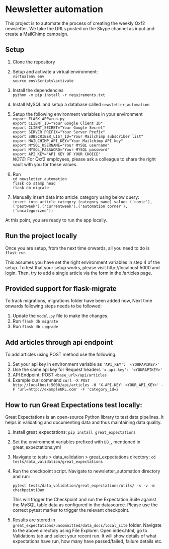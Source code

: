 # Newsletter automation
This project is to automate the process of creating the weekly Qxf2 newsletter. We take the URLs posted on the Skype channel as input and create a MailChimp campaign.

## Setup
  1. Clone the repository

  2. Setup and activate a virtual environment: </br>
    `virtualenv env` <br />
    `source env\Scripts\activate` <br />

  3. Install the dependencies </br>
    `python -m pip install -r requirements.txt`

  4. Install MySQL and setup a database called `newsletter_automation`

  5. Setup the following environment variables in your environment<br>
    `export FLASK_APP=run.py`<br>
    `export CLIENT_ID="Your Google Client ID"`<br>
    `export CLIENT_SECRET="Your Google Secret"`<br>
    `export SERVER_PREFIX="Your Server Prefix"`<br>
    `export SUBSCRIBER_LIST_ID="Your Mailchimp subscriber list"`<br>
    `export MAILCHIMP_API_KEY="Your Mailchimp API key"`<br>
    `export MYSQL_USERNAME="Your MYSQL username"`<br>
    `export MYSQL_PASSWORD="Your MYSQL password"`<br>
    `export API_KEY="API KEY OF YOUR CHOICE"`<br>
    *NOTE:* For Qxf2 employees, please ask a colleague to share the right vault with you for these values.

  6. Run <br>
    `cd newsletter_automation`<br>
    `flask db stamp head`<br>
    `flask db migrate`<br>

  7. Manually insert data into article_category using below query: <br>
     `insert into article_category (category_name) values ('comic'),('pastweek'),('currentweek'),('automation corner'),('uncategorized');`<br>

At this point, you are ready to run the app locally.

 ## Run the project locally
Once you are setup, from the next time onwards, all you need to do is<br>
    `flask run`

This assumes you have set the right environment variables in step 4 of the setup. To test that your setup works, please visit http://localhost:5000 and login. Then, try to add a single article via the form in the /articles page.

## Provided support for flask-migrate
  To track migrations, migrations folder have been added now, Next time onwards following steps needs to be followed:
  1. Update the `model.py` file to make the changes.
  2. Run `flask db migrate`
  3. Run `flask db upgrade`

## Add articles through api endpoint
  To add articles using POST method use the following:
  1. Set your api key in environment variable as `'API_KEY': '<YOURAPIKEY>'`
  2. Use the same api key for Request headers `'x-api-key': '<YOURAPIKEY>'`
  3. API Endpoint: POST `<base_url>/api/articles`
  4. Example curl command ` curl -X POST http://localhost:5000/api/articles -H 'X-API-KEY: <YOUR_API_KEY>' -F 'url=http://exampleURL.com' -F 'category_id=2 `

## How to run Great Expectations test locally:
Great Expectations is an open-source Python library to test data pipelines. It helps in validating and documenting data and thus maintaining data quality.

1. Install great_expectations:
   `pip install great_expectations`

2. Set the environment variables prefixed with `DB_`, mentioned in great_expectations.yml

3. Navigate to tests > data_validation > great_expectations directory:
   `cd tests/data_validation/great_expectations`

4. Run the checkpoint script.
   Navigate to newsletter_automation directory and run:

   `pytest tests/data_validation/great_expectations/utils/ -s -v -m checkpoint10am`

   This will trigger the Checkpoint and run the Expectation Suite against the MySQL table data as configured in the datasource. Please use the correct pytest marker to trigger the relevant checkpoint.


5. Results are stored in `great_expectations/uncommitted/data_docs/local_site` folder.
  Navigate to the above directory using File Explorer.
  Open index.html, go to Validations tab and select your recent run.
  It will show details of what expectations have run, how many have passed/failed, failure details etc.

